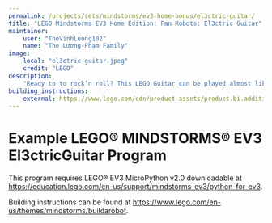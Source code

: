 ```yaml
---
permalink: /projects/sets/mindstorms/ev3-home-bonus/el3ctric-guitar/
title: "LEGO Mindstorms EV3 Home Edition: Fan Robots: El3ctric Guitar"
maintainer:
    user: "TheVinhLuong102"
    name: "The Lương-Phạm Family"
image:
    local: "el3ctric-guitar.jpeg"
    credit: "LEGO"
description:
    "Ready to to rock’n roll? This LEGO Guitar can be played almost like a real guitar. Stroke the string, slide your fingers across its fretless neck, and bend the notes using the tremolo bar to produce the most amazing guitar solos!"
building_instructions:
    external: https://www.lego.com/cdn/product-assets/product.bi.additional.extra.pdf/31313_X_EL3CTRIC%20GUITAR.pdf
---
```



# Example LEGO® MINDSTORMS® EV3 El3ctricGuitar Program

This program requires LEGO® EV3 MicroPython v2.0 downloadable at https://education.lego.com/en-us/support/mindstorms-ev3/python-for-ev3.

Building instructions can be found at https://www.lego.com/en-us/themes/mindstorms/buildarobot.
